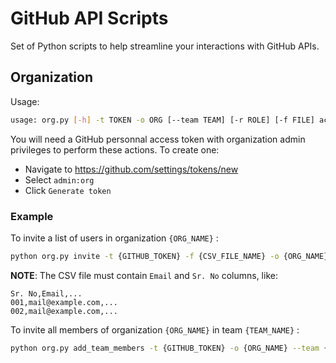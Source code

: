 # GitHub API Scripts

Set of Python scripts to help streamline your interactions with GitHub APIs.

## Organization

Usage:
```sh
usage: org.py [-h] -t TOKEN -o ORG [--team TEAM] [-r ROLE] [-f FILE] action
```

You will need a GitHub personnal access token with organization admin privileges to perform these actions. To create one:
- Navigate to https://github.com/settings/tokens/new
- Select `admin:org`
- Click `Generate token`

### Example

To invite a list of users in organization `{ORG_NAME}` :

```sh
python org.py invite -t {GITHUB_TOKEN} -f {CSV_FILE_NAME} -o {ORG_NAME}
```

**NOTE**: The CSV file must contain `Email` and `Sr. No` columns, like:
```csv
Sr. No,Email,...
001,mail@example.com,...
002,mail@example.com,...
```

To invite all members of organization `{ORG_NAME}` in team `{TEAM_NAME}` :

```sh
python org.py add_team_members -t {GITHUB_TOKEN} -o {ORG_NAME} --team {TEAM_NAME}
```
